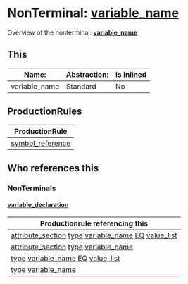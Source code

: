 # NonTerminal: **[variable_name](./variable_name.md)**

Overview of the nonterminal: **[variable_name](./variable_name.md)**



## This

| Name:                | Abstraction:    | Is Inlined |
| -------------------- | --------------- | ---------- |
| variable_name | Standard | No |



## ProductionRules

| ProductionRule |
| ---- |
| [symbol_reference](./symbol_reference.md)  |




## Who references this

### NonTerminals


#### [variable_declaration](./../Grammar/variable_declaration.md)

| Productionrule referencing this                      |
| ---------------------------------------------------- |
| [attribute_section](./attribute_section.md) [type](./type.md) [variable_name](./variable_name.md) [EQ](./../Lexicon/EQ.md) [value_list](./value_list.md)  |
| [attribute_section](./attribute_section.md) [type](./type.md) [variable_name](./variable_name.md)  |
| [type](./type.md) [variable_name](./variable_name.md) [EQ](./../Lexicon/EQ.md) [value_list](./value_list.md)  |
| [type](./type.md) [variable_name](./variable_name.md)  |




